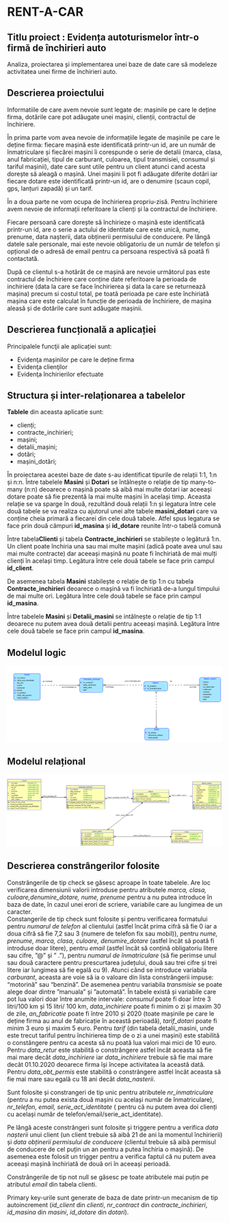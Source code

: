 # RENT-A-CAR
## Titlu proiect : Evidența autoturismelor într-o firmă de închirieri auto
Analiza, proiectarea și implementarea unei baze de date care să modeleze activitatea unei firme de închirieri auto. 

## Descrierea proiectului
    
Informatiile de care avem nevoie sunt  legate de: mașinile pe care le deține firma, dotările care pot adăugate unei mașini, clienții, contractul de închiriere. 

În prima parte vom avea nevoie de informațiile legate de mașinile pe care le deține firma: fiecare mașină este identificată printr-un id, are un număr de înmatriculare și fiecărei mașini îi corespunde o serie de detalii (marca, clasa, anul fabricației, tipul de carburant, culoarea, tipul transmisiei, consumul și tariful mașinii), date care sunt utile pentru un client atunci cand acesta dorește să aleagă o mașină. Unei mașini îi pot fi adăugate diferite dotări iar fiecare dotare este identificată printr-un id, are o denumire (scaun copil, gps, lanțuri zapadă) și un tarif. 
    
În a doua parte ne vom ocupa de închirierea propriu-zisă. Pentru închiriere avem nevoie de informații referitoare la clienți și la contractul de închiriere. 

Fiecare persoană care dorește să închirieze o mașină este identificată printr-un id, are o serie a actului de identitate care este unică, nume, prenume, data nașterii, data obținerii permisului de conducere. Pe lângă datele sale personale, mai este nevoie obligatoriu de un număr de telefon și opțional de o adresă de email pentru ca persoana respectivă să poată fi contactată. 

După ce clientul s-a hotărât de ce mașină are nevoie următorul pas este contractul de închiriere care conține date referitoare la perioada de inchiriere (data la care se face închirierea și data la care se returnează mașina) precum si costul total, pe toată perioada pe care este închiriată mașina care este calculat în funcție de perioada de închiriere, de mașina aleasă și de dotările care sunt adăugate mașinii.

## Descrierea funcțională a aplicației

Principalele funcţii ale aplicației sunt:
 * Evidenţa mașinilor pe care le deține firma 
 * Evidenţa clienţilor
 * Evidenţa închirierilor efectuate 
 
## Structura și inter-relaționarea a tabelelor

**Tablele**  din aceasta aplicatie sunt: 
 * clienți; 
 * contracte_inchirieri; 
 * mașini; 
 * detalii_mașini;
 * dotări; 
 * mașini_dotări;
 
 În proiectarea acestei baze de date s-au identificat tipurile de relații 1:1, 1:n și n:n.
 Între tabelele **Masini** și **Dotari** se întâlnește o relație de tip many-to-many (n:n) deoarece o mașină poate să aibă mai multe dotari iar aceeași dotare poate să fie prezentă la mai multe mașini în același timp. Aceasta relație se va sparge în două, rezultând două relații 1:n și legatura între cele două tabele se va realiza cu ajutorul unei alte tabele **masini_dotari** care va conține cheia primară a fiecarei din cele două tabele. Atfel spus legatura se face prin două câmpuri **id_masina** și **id_dotare** reunite într-o tabelă comună
 
 Între tabela**Clienti** și tabela **Contracte_inchirieri** se stabilește o legătură 1:n. Un client poate închiria una sau mai multe mașini (adică poate avea unul sau mai multe contracte) dar aceeași mașină nu poate fi închiriată de mai mulți clienți în același timp. Legătura între cele două tabele se face prin campul **id_client**. 

 De asemenea tabela **Masini** stabilește o relație de tip 1:n cu tabela **Contracte_inchirieri** deoarece o mașină va fi închiriată de-a lungul timpului de mai multe ori. Legătura între cele două tabele se face prin campul **id_masina**.
 
 Între tabelele **Masini** și **Detalii_masini** se intâlnește o relație de tip 1:1 deoarece 
nu putem avea două detalii pentru aceeași mașină. Legătura între cele două tabele 
se face prin campul **id_masina**.

## Modelul logic

<img src="images/Logical.png" >

## Modelul relațional 

<img src="images/Relational.png" >

## Descrierea constrângerilor folosite
Constrângerile de tip check se găsesc aproape în toate tabelele. Are loc verificarea dimensiunii valorii introduse pentru atributele *marca, clasa, culoare,denumire_dotare, nume, prenume* pentru a nu putea introduce în baza de date, în cazul unei erori de scriere, variabile care au lungimea de un caracter.  
Constangerile de tip check sunt folosite și pentru verificarea formatului pentru *numarul de telefon* al clientului (astfel încât prima cifră să fie 0 iar a doua cifră să fie 7,2 sau 3 (numere de telefon fix sau mobil)),  pentru *nume, prenume, marca, clasa, culoare, denumire_dotare* (astfel încât să poată fi introduse doar litere),  pentru *email* (astfel încât să conțină obligatoriu litere sau cifre, ”@” și ” .”), pentru *numarul de înmatriculare* (să fie perimse unul sau două caractere pentru prescurtarea județului, două sau trei cifre și trei litere iar lungimea să fie egală cu 9). Atunci când se introduce variabila *carburant*, aceasta are voie să ia o valoare din lista constrângerii impuse: “motorină” sau “benzină”. De asemenea pentru variabila *transmisie* se poate alege doar dintre ”manuala” și ”automată”. În tabele există și variabile care pot lua valori doar între anumite intervale: *consumul* poate fi doar între 3 litri/100 km și 15 litri/ 100 km, *data_inchiriere* poate fi minim o zi și maxim 30 de zile, *an_fabricatie* poate fi între 2010 și 2020 (toate mașinile pe care 
le deține firma au anul de fabricație în această perioadă), *tarif_dotari* poate fi minim 3 euro și maxim 5 euro. Pentru *tarif* (din tabela detalii_masini, unde este trecut tariful pentru închirierea timp de o zi a unei mașini) este stabilită o constângere pentru ca acesta să nu poată lua valori mai mici de 10 euro. Pentru *data_retur* este stabilită o constrângere astfel încât aceasta să fie mai mare decât *data_inchiriere* iar *data_inchiriere* trebuie să fie mai mare decât 01.10.2020 deoarece firma își începe activitatea la această dată. Pentru *data_obt_permis* este stabilită o constrângere astfel încât aceasta să fie mai mare sau egală cu 18 ani decât *data_nasterii*.

Sunt folosite și constrangeri de tip unic pentru atributele *nr_inmatriculare* (pentru a nu putea exista două mașini cu același număr de înmatriculare), *nr_telefon, email, serie_act_identitate* ( pentru că nu putem avea doi clienți cu același număr de telefon/email/serie_act_identitate).

Pe lângă aceste constrângeri sunt folosite și triggere pentru a verifica *data nașterii* unui client (un client trebuie să aibă 21 de ani la momentul închirierii) și *data obținerii permisului de conducere* (clientul trebuie să aibă permisul de conducere de cel puțin un an pentru a putea închiria o mașină). De asemenea este folosit un 
trigger pentru a verifica faptul că nu putem avea aceeași mașină închiriată de două ori în aceeași perioadă. 

Constrângerile de tip not null se găsesc pe toate atributele mai puțin pe atributul *email* din tabela clienti. 

Primary key-urile sunt generate de baza de date printr-un mecanism de tip autoincrement (*id_client* din *clienti*, *nr_contract* din *contracte_inchirieri*, *id_masina* din *masini*, *id_dotare* din *dotari*).
